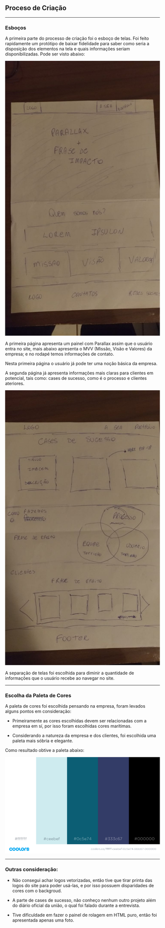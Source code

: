 ## Proceso de Criação 

***

### Esboços

A primeira parte do processo de criação foi o esboço de telas. Foi feito rapidamente um protótipo de baixar fidelidade para saber como seria a disposição dos elementos na tela e quais informações seriam disponibilizadas. Pode ser visto abaixo:

![Esboco1](images/esboco1.jpg "Esboço 1")

A primeira página apresenta um painel com Parallax assim que o usuário entra no site, mais abaixo apresenta o MVV (Missão, Visão e Valores) da empresa; e no rodapé temos informações de contato.

Nesta primeira página o usuário já pode ter uma noção básica da empresa.

A segunda página já apresenta informações mais claras para clientes em potencial, tais como: cases de sucesso, como é o processo e clientes ateriores.

![Esboco2](images/esboco2.jpg "Esboço 2")


A separação de telas foi escolhida para diminir a quantidade de informações que o usuário recebe ao navegar no site.

****

### Escolha da Paleta de Cores

A paleta de cores foi escolhida pensando na empresa, foram levados alguns pontos em consideração:

* Primeiramente as cores escolhidas devem ser relacionadas com a empresa em sí, por isso foram escolhidas cores marítimas.

* Considerando a natureza da empresa e dos clientes, foi escolhida uma paleta mais sóbria e elegante.

Como resultado obtive a paleta abaixo:

![Paleta](images/paleta-de-cores.png "Paleta")


***

### Outras consideração:

- Não consegui achar logos vetorizadas, então tive que tirar printa das logos do site para poder usá-las, e por isso possuem disparidades de cores com o backgroud.

- A parte de cases de sucesso, não conheço nenhum outro projeto além do diário oficial da união, o qual foi falado durante a entrevista.

- Tive dificuldade em fazer o painel de rolagem em HTML puro, então foi apresentada apenas uma foto.